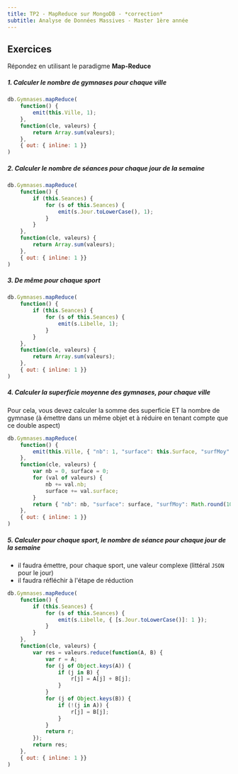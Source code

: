 ```yaml
---
title: TP2 - MapReduce sur MongoDB - *correction*
subtitle: Analyse de Données Massives - Master 1ère année
---
```


## Exercices

Répondez en utilisant le paradigme **Map-Reduce**

##### 1. Calculer le nombre de gymnases pour chaque ville

```js
db.Gymnases.mapReduce(
    function() {
        emit(this.Ville, 1);
    },
    function(cle, valeurs) {
        return Array.sum(valeurs);
    },
    { out: { inline: 1 }}
)
```

##### 2. Calculer le nombre de séances pour chaque jour de la semaine

```js
db.Gymnases.mapReduce(
    function() {
        if (this.Seances) {
            for (s of this.Seances) {
                emit(s.Jour.toLowerCase(), 1);
            }
        }
    },
    function(cle, valeurs) {
        return Array.sum(valeurs);
    },
    { out: { inline: 1 }}
)
```

##### 3. De même pour chaque sport

```js
db.Gymnases.mapReduce(
    function() {
        if (this.Seances) {
            for (s of this.Seances) {
                emit(s.Libelle, 1);
            }
        }
    },
    function(cle, valeurs) {
        return Array.sum(valeurs);
    },
    { out: { inline: 1 }}
)
```

##### 4. Calculer la superficie moyenne des gymnases, pour chaque ville

Pour cela, vous devez calculer la somme des superficie ET la nombre de gymnase (à émettre dans un même objet et à réduire en tenant compte que ce double aspect)

```js
db.Gymnases.mapReduce(
    function() {
        emit(this.Ville, { "nb": 1, "surface": this.Surface, "surfMoy": this.Surface })
    },
    function(cle, valeurs) {
        var nb = 0, surface = 0;
        for (val of valeurs) {
            nb += val.nb;
            surface += val.surface;
        }
        return { "nb": nb, "surface": surface, "surfMoy": Math.round(100 * surface / nb) / 100 }
    },
    { out: { inline: 1 }}
)
```

##### 5. Calculer pour chaque sport, le nombre de séance pour chaque jour de la semaine

- il faudra émettre, pour chaque sport, une valeur complexe (littéral `JSON` pour le jour)
- il faudra réfléchir à l'étape de réduction


```js
db.Gymnases.mapReduce(
    function() {
        if (this.Seances) {
            for (s of this.Seances) {
                emit(s.Libelle, { [s.Jour.toLowerCase()]: 1 });
            }
        }
    },
    function(cle, valeurs) {
        var res = valeurs.reduce(function(A, B) {
            var r = A;
            for (j of Object.keys(A)) {
                if (j in B) {
                    r[j] = A[j] + B[j];
                }
            }
            for (j of Object.keys(B)) {
                if (!(j in A)) {
                    r[j] = B[j];
                }
            }
            return r;
        });
        return res;
    },
    { out: { inline: 1 }}
)
```





